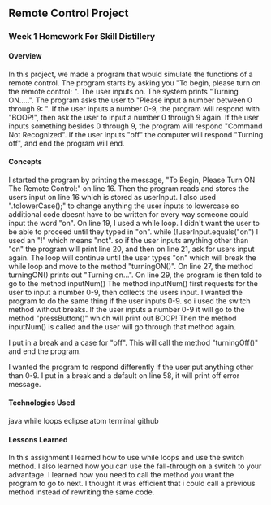## Remote Control Project

### Week 1 Homework For Skill Distillery

#### Overview
In this project, we made a program that would simulate the functions of a remote
control. The program starts by asking you "To begin, please turn on the remote
control: ". The user inputs on. The system prints "Turning ON.....". The program
asks the user to "Please input a number between 0 through 9: ". If the user inputs
a number 0-9, the program will respond with "BOOP!", then ask the user to input a
number 0 through 9 again. If the user inputs something besides 0 through 9, the
program will respond "Command Not Recognized". If the user inputs "off" the
computer will respond "Turning off", and end the program will end.

#### Concepts
I started the program by printing the message, "To Begin, Please Turn ON The
Remote Control:" on line 16. Then the program reads and stores the users input on
line 16 which is stored as userInput. I also used ".tolowerCase();" to change
anything the user inputs to lowercase so additional code doesnt have to be
written for every way someone could input the word "on".
On line 19, I used a while loop. I didn't want the user to be able to proceed
until they typed in "on".
while (!userInput.equals("on")
I used an "!" which means "not". so if the user inputs anything other than "on"
the program will print line 20, and then on line 21, ask for users input again.
The loop will continue until the user types "on" which will break the while loop
and move to the method "turningON()".
On line 27, the method turningON() prints out "Turning on...".
On line 29, the program is then told to go to the method inputNum()
The method inputNum() first requests for the user to input a number 0-9, then
collects the users input. I wanted the program to do the same thing if the user
inputs 0-9. so i used the switch method without breaks. If the user inputs a
number 0-9 it will go to the method "pressButton()" which will print out BOOP!
Then the method inputNum() is called and the user will go through that method again.

I put in a break and a case for "off". This will call the method "turningOff()"
and end the program.

I wanted the program to respond differently if the user put anything other
than 0-9. I put in a break and a default on line 58, it will print off error
message.


#### Technologies Used
java
while loops
eclipse
atom
terminal
github


#### Lessons Learned
 In this assignment I learned how to use while loops and use the switch method.
 I also learned how you can use the fall-through on a switch to your advantage. I
 learned how you need to call the method you want the program to go to next. I
 thought it was efficient that i could call a previous method instead of
 rewriting the same code. 

